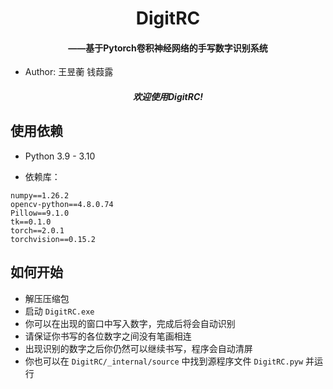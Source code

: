 <center><h1>DigitRC</h1></center>

<center><h4>——基于Pytorch卷积神经网络的手写数字识别系统</h4></center>

- Author: 王昱蘅 钱葭露


<center><h5>欢迎使用DigitRC!</h5></center>

## 使用依赖

- Python 3.9 - 3.10

- 依赖库：

```properties
numpy==1.26.2
opencv-python==4.8.0.74
Pillow==9.1.0
tk==0.1.0
torch==2.0.1
torchvision==0.15.2
```

## 如何开始

* 解压压缩包
* 启动 `DigitRC.exe`
* 你可以在出现的窗口中写入数字，完成后将会自动识别
* 请保证你书写的各位数字之间没有笔画相连
* 出现识别的数字之后你仍然可以继续书写，程序会自动清屏
* 你也可以在 `DigitRC/_internal/source` 中找到源程序文件 `DigitRC.pyw` 并运行
